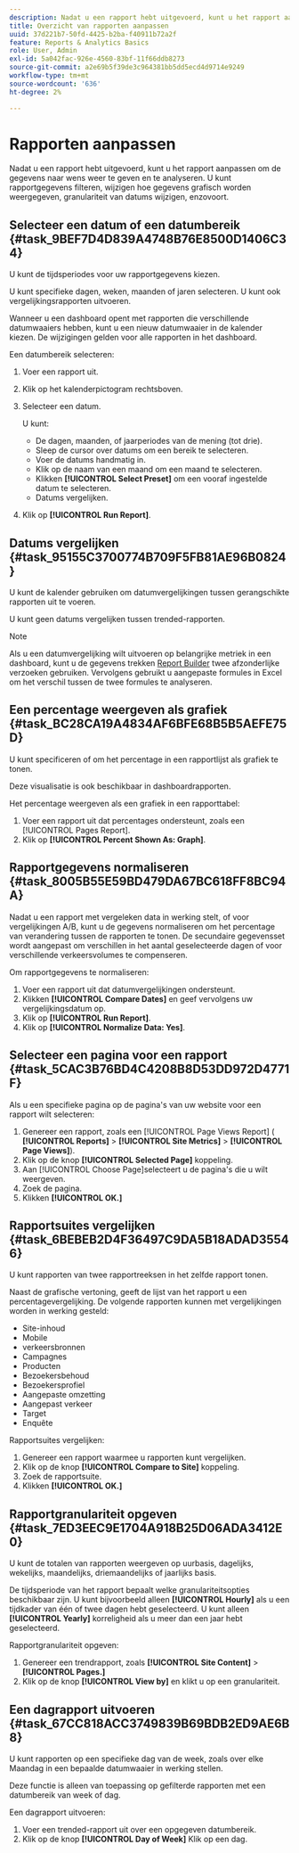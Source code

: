 ```yaml
---
description: Nadat u een rapport hebt uitgevoerd, kunt u het rapport aanpassen om de gegevens naar wens weer te geven en te analyseren. U kunt rapportgegevens filteren, wijzigen hoe gegevens grafisch worden weergegeven, granulariteit van datums wijzigen, enzovoort.
title: Overzicht van rapporten aanpassen
uuid: 37d221b7-50fd-4425-b2ba-f40911b72a2f
feature: Reports & Analytics Basics
role: User, Admin
exl-id: 5a042fac-926e-4560-83bf-11f66ddb8273
source-git-commit: a2e69b5f39de3c964381bb5dd5ecd4d9714e9249
workflow-type: tm+mt
source-wordcount: '636'
ht-degree: 2%

---
```


# Rapporten aanpassen

Nadat u een rapport hebt uitgevoerd, kunt u het rapport aanpassen om de gegevens naar wens weer te geven en te analyseren. U kunt rapportgegevens filteren, wijzigen hoe gegevens grafisch worden weergegeven, granulariteit van datums wijzigen, enzovoort.

## Selecteer een datum of een datumbereik {#task_9BEF7D4D839A4748B76E8500D1406C34}

U kunt de tijdsperiodes voor uw rapportgegevens kiezen.

<!-- 

t_reports_select_date.xml

 -->

U kunt specifieke dagen, weken, maanden of jaren selecteren. U kunt ook vergelijkingsrapporten uitvoeren.

Wanneer u een dashboard opent met rapporten die verschillende datumwaaiers hebben, kunt u een nieuw datumwaaier in de kalender kiezen. De wijzigingen gelden voor alle rapporten in het dashboard.

Een datumbereik selecteren:

1. Voer een rapport uit.
1. Klik op het kalenderpictogram rechtsboven.
1. Selecteer een datum.

   U kunt:

   * De dagen, maanden, of jaarperiodes van de mening (tot drie).
   * Sleep de cursor over datums om een bereik te selecteren.
   * Voer de datums handmatig in.
   * Klik op de naam van een maand om een maand te selecteren.
   * Klikken **[!UICONTROL Select Preset]** om een vooraf ingestelde datum te selecteren.
   * Datums vergelijken.

1. Klik op **[!UICONTROL Run Report]**.

## Datums vergelijken {#task_95155C3700774B709F5FB81AE96B0824}

U kunt de kalender gebruiken om datumvergelijkingen tussen gerangschikte rapporten uit te voeren.

<!-- 

t_reports_comparing_dates.xml

 -->

U kunt geen datums vergelijken tussen trended-rapporten.

>[!NOTE]
>
>Als u een datumvergelijking wilt uitvoeren op belangrijke metriek in een dashboard, kunt u de gegevens trekken [Report Builder](https://experienceleague.adobe.com/docs/analytics/analyze/report-builder/home.html) twee afzonderlijke verzoeken gebruiken. Vervolgens gebruikt u aangepaste formules in Excel om het verschil tussen de twee formules te analyseren.

<!-- delete this procedure, but what about this entire "Compare dates" section?

To compare dates between ranked reports in Reports & analytics: 

1. Run a report.
1. Click the calendar at the top right.
1. Click **[!UICONTROL Compare Dates]**.
1. Select the dates you want to use.
1. Click **[!UICONTROL Run Report]**.

-->

## Een percentage weergeven als grafiek {#task_BC28CA19A4834AF6BFE68B5B5AEFE75D}

U kunt specificeren of om het percentage in een rapportlijst als grafiek te tonen.

<!-- 

t_reports_graph_percent.xml

 -->

Deze visualisatie is ook beschikbaar in dashboardrapporten.

Het percentage weergeven als een grafiek in een rapporttabel:

1. Voer een rapport uit dat percentages ondersteunt, zoals een [!UICONTROL Pages Report].
1. Klik op **[!UICONTROL Percent Shown As: Graph]**.

## Rapportgegevens normaliseren {#task_8005B55E59BD479DA67BC618FF8BC94A}

<!-- 

t_reports_normalize.xml

 -->

Nadat u een rapport met vergeleken data in werking stelt, of voor vergelijkingen A/B, kunt u de gegevens normaliseren om het percentage van verandering tussen de rapporten te tonen. De secundaire gegevensset wordt aangepast om verschillen in het aantal geselecteerde dagen of voor verschillende verkeersvolumes te compenseren.

Om rapportgegevens te normaliseren:

1. Voer een rapport uit dat datumvergelijkingen ondersteunt.
1. Klikken **[!UICONTROL Compare Dates]** en geef vervolgens uw vergelijkingsdatum op.
1. Klik op **[!UICONTROL Run Report]**.
1. Klik op **[!UICONTROL Normalize Data: Yes]**.

## Selecteer een pagina voor een rapport {#task_5CAC3B76BD4C4208B8D53DD972D4771F}

Als u een specifieke pagina op de pagina&#39;s van uw website voor een rapport wilt selecteren:

<!-- 

t_reports_select_page.xml

 -->

1. Genereer een rapport, zoals een [!UICONTROL Page Views Report] ( **[!UICONTROL Reports]** > **[!UICONTROL Site Metrics]** > **[!UICONTROL Page Views]**).
1. Klik op de knop **[!UICONTROL Selected Page]** koppeling.
1. Aan [!UICONTROL Choose Page]selecteert u de pagina&#39;s die u wilt weergeven.
1. Zoek de pagina.
1. Klikken **[!UICONTROL OK.]**

## Rapportsuites vergelijken {#task_6BEBEB2D4F36497C9DA5B18ADAD35546}

U kunt rapporten van twee rapportreeksen in het zelfde rapport tonen.

<!-- 

t_reports_compare_suites.xml

 -->

Naast de grafische vertoning, geeft de lijst van het rapport u een percentagevergelijking. De volgende rapporten kunnen met vergelijkingen worden in werking gesteld:

* Site-inhoud
* Mobile
* verkeersbronnen
* Campagnes
* Producten
* Bezoekersbehoud
* Bezoekersprofiel
* Aangepaste omzetting
* Aangepast verkeer
* Target
* Enquête

Rapportsuites vergelijken:

1. Genereer een rapport waarmee u rapporten kunt vergelijken.
1. Klik op de knop **[!UICONTROL Compare to Site]** koppeling.
1. Zoek de rapportsuite.
1. Klikken **[!UICONTROL OK.]**

## Rapportgranulariteit opgeven {#task_7ED3EEC9E1704A918B25D06ADA3412E0}

U kunt de totalen van rapporten weergeven op uurbasis, dagelijks, wekelijks, maandelijks, driemaandelijks of jaarlijks basis.

<!-- 

t_reports_granularity.xml

 -->

De tijdsperiode van het rapport bepaalt welke granulariteitsopties beschikbaar zijn. U kunt bijvoorbeeld alleen **[!UICONTROL Hourly]** als u een tijdkader van één of twee dagen hebt geselecteerd. U kunt alleen **[!UICONTROL Yearly]** korreligheid als u meer dan een jaar hebt geselecteerd.

Rapportgranulariteit opgeven:

1. Genereer een trendrapport, zoals **[!UICONTROL Site Content]** > **[!UICONTROL Pages.]**
1. Klik op de knop **[!UICONTROL View by]** en klikt u op een granulariteit.

## Een dagrapport uitvoeren {#task_67CC818ACC3749839B69BDB2ED9AE6B8}

U kunt rapporten op een specifieke dag van de week, zoals over elke Maandag in een bepaalde datumwaaier in werking stellen.

<!-- 

t_reports_day_of_week.xml

 -->

Deze functie is alleen van toepassing op gefilterde rapporten met een datumbereik van week of dag.

Een dagrapport uitvoeren:

1. Voer een trended-rapport uit over een opgegeven datumbereik.
1. Klik op de knop **[!UICONTROL Day of Week]** Klik op een dag.
